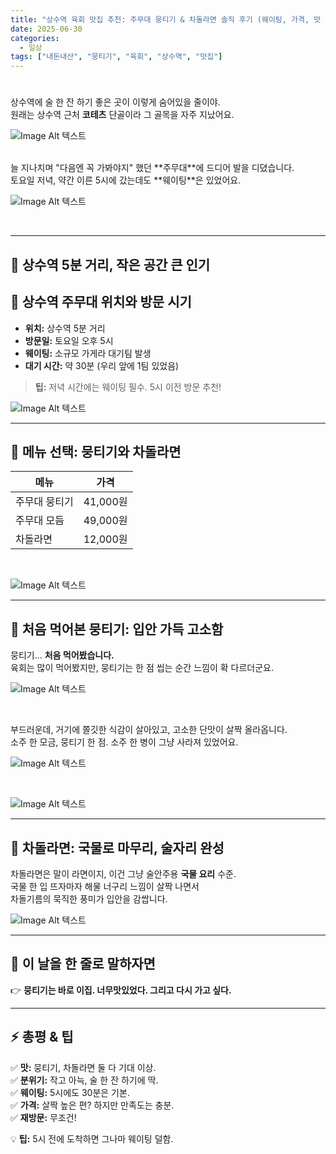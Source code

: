 ```yaml
---
title: "상수역 육회 맛집 추천: 주무대 뭉티기 & 차돌라면 솔직 후기 (웨이팅, 가격, 맛 총정리)"
date: 2025-06-30
categories:
  - 일상
tags: ["내돈내산", "뭉티기", "육회", "상수역", "맛집"]
---
```


# 

상수역에 술 한 잔 하기 좋은 곳이 이렇게 숨어있을 줄이야.  <br>
원래는 상수역 근처 **코테츠** 단골이라 그 골목을 자주 지났어요.  <br>  

![Image Alt 텍스트](/assets/img/review/20250630/1.JPG) <br>

<br>
늘 지나치며 "다음엔 꼭 가봐야지" 했던 **주무대**에 드디어 발을 디뎠습니다.  <br>
토요일 저녁, 약간 이른 5시에 갔는데도 **웨이팅**은 있었어요.  

![Image Alt 텍스트](/assets/img/review/20250630/8.JPG) <br>

<br>

---

## 🚶 상수역 5분 거리, 작은 공간 큰 인기

## 📍 상수역 주무대 위치와 방문 시기

- **위치:** 상수역 5분 거리  
- **방문일:** 토요일 오후 5시  
- **웨이팅:** 소규모 가게라 대기팀 발생  
- **대기 시간:** 약 30분 (우리 앞에 1팀 있었음)

> **팁:** 저녁 시간에는 웨이팅 필수. 5시 이전 방문 추천!

![Image Alt 텍스트](/assets/img/review/20250630/2.JPG) <br>


---

## 💸 메뉴 선택: 뭉티기와 차돌라면

| 메뉴         | 가격      |
|--------------|-----------|
| 주무대 뭉티기 | 41,000원 |
| 주무대 모듬   | 49,000원 |
| 차돌라면     | 12,000원 |

<br>

![Image Alt 텍스트](/assets/img/review/20250630/5.JPG) <br>


---

## 🍖 처음 먹어본 뭉티기: 입안 가득 고소함

뭉티기... **처음 먹어봤습니다.**   <br>
육회는 많이 먹어봤지만, 뭉티기는 한 점 씹는 순간 느낌이 확 다르더군요. <br>

![Image Alt 텍스트](/assets/img/review/20250630/4.JPG) <br>

<br>

부드러운데, 거기에 쫄깃한 식감이 살아있고, 고소한 단맛이 살짝 올라옵니다. <br>
소주 한 모금, 뭉티기 한 점. 소주 한 병이 그냥 사라져 있었어요. <br>

![Image Alt 텍스트](/assets/img/review/20250630/3.JPG) <br>

<br>

![Image Alt 텍스트](/assets/img/review/20250630/6.JPG) <br>


---

## 🍜 차돌라면: 국물로 마무리, 술자리 완성

차돌라면은 말이 라면이지, 이건 그냥 술안주용 **국물 요리** 수준. <br>
국물 한 입 뜨자마자 해물 너구리 느낌이 살짝 나면서  <br>
차돌기름의 묵직한 풍미가 입안을 감쌉니다.  <br>


![Image Alt 텍스트](/assets/img/review/20250630/7.JPG) <br>


---

## 🙌 이 날을 한 줄로 말하자면

👉 **뭉티기는 바로 이집. 너무맛있었다. 그리고 다시 가고 싶다.**

---

## ⚡ 총평 & 팁

✅ **맛:** 뭉티기, 차돌라면 둘 다 기대 이상.  
✅ **분위기:** 작고 아늑, 술 한 잔 하기에 딱.  
✅ **웨이팅:** 5시에도 30분은 기본.  
✅ **가격:** 살짝 높은 편? 하지만 만족도는 충분.  
✅ **재방문:** 무조건!

💡 **팁:** 5시 전에 도착하면 그나마 웨이팅 덜함.
